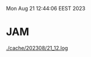 Mon Aug 21 12:44:06 EEST 2023
# JAM
<a href='./cache/202308/21_12.log'>./cache/202308/21_12.log</a>
